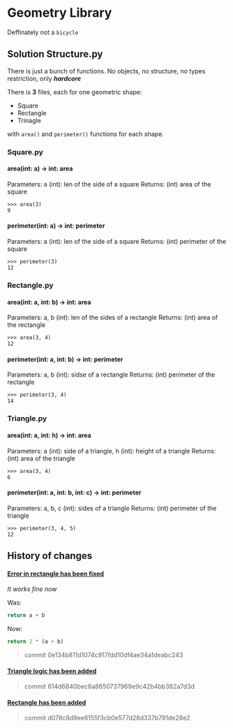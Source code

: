 # Geometry Library
Deffinately not a ``bicycle``

## Solution Structure.py
There is just a bunch of functions. No objects, no structure, no types restriction, only ***hardcore***

There is **3** files, each for one geometric shape:
* Square
* Rectangle
* Trinagle

with ```area()``` and ```perimeter()``` functions for each shape.

### Square.py
#### area(int: a) -> int: area
Parameters: a (int): len of the side of a square
Returns: (int) area of the square

```
>>> area(3)
9
```

#### perimeter(int: a) -> int: perimeter
Parameters: a (int): len of the side of a square
Returns: (int) perimeter of the square

```
>>> perimeter(3)
12
```

### Rectangle.py
#### area(int: a, int: b) -> int: area
Parameters: a, b (int): len of the sides of a rectangle
Returns: (int) area of the rectangle

```
>>> area(3, 4)
12
```

#### perimeter(int: a, int: b) -> int: perimeter
Parameters: a, b (int): sidse of a rectangle
Returns: (int) perimeter of the rectangle

```
>>> perimeter(3, 4)
14
```

### Triangle.py

#### area(int: a, int: h) -> int: area
Parameters: a (int): side of a triangle, h (int): height of a triangle
Returns: (int) area of the triangle

```
>>> area(3, 4)
6
```

#### perimeter(int: a, int: b, int: c) -> int: perimeter
Parameters: a, b, c (int): sides of a triangle
Returns: (int) perimeter of the triangle

```
>>> perimeter(3, 4, 5)
12
```

## History of changes
#### [Error in rectangle has been fixed](#rectanglepy)
*It works fine now*

Was:
```python
return a + b
```
Now:
```python
return 2 * (a + b)
```

> commit 0e134b811d1074c917fdd10df4ae34a1deabc243

#### [Triangle logic has been added](#trianglepy)
> commit 614d6840bec8a8650737969e9c42b4bb382a7d3d

#### [Rectangle has been added](#rectanglepy)
> commit d078c8d9ee6155f3cb0e577d28d337b791de28e2